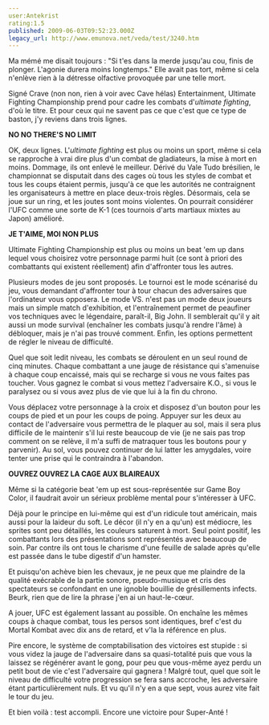 ```yaml
---
user:Antekrist
rating:1.5
published: 2009-06-03T09:52:23.000Z
legacy_url: http://www.emunova.net/veda/test/3240.htm
---
```

Ma mémé me disait toujours : "Si t'es dans la merde jusqu'au cou, finis de plonger. L'agonie durera moins longtemps." Elle avait pas tort, même si cela n'enlève rien à la détresse olfactive provoquée par une telle mort.  

Signé Crave (non non, rien à voir avec Cave hélas) Entertainment, Ultimate Fighting Championship prend pour cadre les combats d'_ultimate fighting_, d'où le titre. Et pour ceux qui ne savent pas ce que c'est que ce type de baston, j'y reviens dans trois lignes.  

  

**NO NO THERE'S NO LIMIT**  

OK, deux lignes. L'_ultimate fighting_ est plus ou moins un sport, même si cela se rapproche à vrai dire plus d'un combat de gladiateurs, la mise à mort en moins. Dommage, ils ont enlevé le meilleur. Dérivé du Vale Tudo brésilien, le championnat se disputait dans des cages où tous les styles de combat et tous les coups étaient permis, jusqu'à ce que les autorités ne contraignent les organisateurs à mettre en place deux-trois règles. Désormais, cela se joue sur un ring, et les joutes sont moins violentes. On pourrait considérer l'UFC comme une sorte de K-1 (ces tournois d'arts martiaux mixtes au Japon) amélioré.  

  

**JE T'AIME, MOI NON PLUS**  

Ultimate Fighting Championship est plus ou moins un beat 'em up dans lequel vous choisirez votre personnage parmi huit (ce sont à priori des combattants qui existent réellement) afin d'affronter tous les autres.  

Plusieurs modes de jeu sont proposés. Le tournoi est le mode scénarisé du jeu, vous demandant d'affronter tour à tour chacun des adversaires que l'ordinateur vous opposera. Le mode VS. n'est pas un mode deux joueurs mais un simple match d'exhibition, et l'entraînement permet de peaufiner vos techniques avec le légendaire, paraît-il, Big John. Il semblerait qu'il y ait aussi un mode survival (enchaîner les combats jusqu'à rendre l'âme) à débloquer, mais je n'ai pas trouvé comment. Enfin, les options permettent de régler le niveau de difficulté.  

Quel que soit ledit niveau, les combats se déroulent en un seul round de cinq minutes. Chaque combattant a une jauge de résistance qui s'amenuise à chaque coup encaissé, mais qui se recharge si vous ne vous faites pas toucher. Vous gagnez le combat si vous mettez l'adversaire K.O., si vous le paralysez ou si vous avez plus de vie que lui à la fin du chrono.  

Vous déplacez votre personnage à la croix et disposez d'un bouton pour les coups de pied et un pour les coups de poing. Appuyer sur les deux au contact de l'adversaire vous permettra de le plaquer au sol, mais il sera plus difficile de le maintenir s'il lui reste beaucoup de vie (je ne sais pas trop comment on se relève, il m'a suffi de matraquer tous les boutons pour y parvenir). Au sol, vous pouvez continuer de lui latter les amygdales, voire tenter une prise qui le contraindra à l'abandon.  

  

**OUVREZ OUVREZ LA CAGE AUX BLAIREAUX**  

Même si la catégorie beat 'em up est sous-représentée sur Game Boy Color, il faudrait avoir un sérieux problème mental pour s'intéresser à UFC.  

Déjà pour le principe en lui-même qui est d'un ridicule tout américain, mais aussi pour la laideur du soft. Le décor (il n'y en a qu'un) est médiocre, les sprites sont peu détaillés, les couleurs saturent à mort. Seul point positif, les combattants lors des présentations sont représentés avec beaucoup de soin. Par contre ils ont tous le charisme d'une feuille de salade après qu'elle est passée dans le tube digestif d'un hamster.  

Et puisqu'on achève bien les chevaux, je ne peux que me plaindre de la qualité exécrable de la partie sonore, pseudo-musique et cris des spectateurs se confondant en une ignoble bouillie de grésillements infects. Beurk, rien que de lire la phrase j'en ai un haut-le-cœur.  

A jouer, UFC est également lassant au possible. On enchaîne les mêmes coups à chaque combat, tous les persos sont identiques, bref c'est du Mortal Kombat avec dix ans de retard, et v'la la référence en plus.  

Pire encore, le système de comptabilisation des victoires est stupide : si vous videz la jauge de l'adversaire dans sa quasi-totalité puis que vous la laissez se régénérer avant le gong, pour peu que vous-même ayez perdu un petit bout de vie c'est l'adversaire qui gagnera ! Malgré tout, quel que soit le niveau de difficulté votre progression se fera sans accroche, les adversaire étant particulièrement nuls. Et vu qu'il n'y en a que sept, vous aurez vite fait le tour du jeu.  

Et bien voilà : test accompli. Encore une victoire pour Super-Anté !